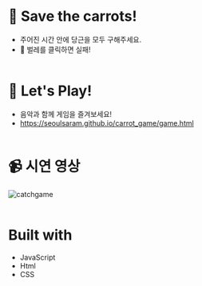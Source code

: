 # 🥕 Save the carrots!

- 주어진 시간 안에 당근을 모두 구해주세요.
- 🐜 벌레를 클릭하면 실패!<br/><br/>

# 🏈 Let's Play!

- 음악과 함께 게임을 즐겨보세요!
- https://seoulsaram.github.io/carrot_game/game.html
  <br><br>

# 📹 시연 영상

![catchgame](https://user-images.githubusercontent.com/70192334/107038368-bff8b100-67ff-11eb-9280-126ff7414f1e.gif)
<br/><br/>

# Built with

- JavaScript
- Html
- CSS

